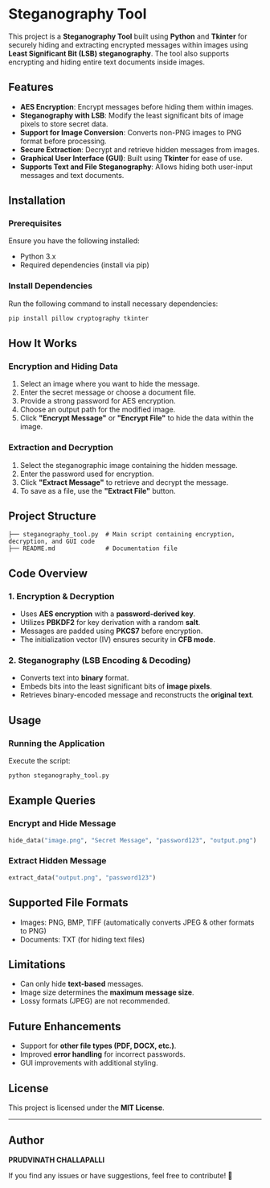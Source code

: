 # Steganography Tool

This project is a **Steganography Tool** built using **Python** and **Tkinter** for securely hiding and extracting encrypted messages within images using **Least Significant Bit (LSB) steganography**. The tool also supports encrypting and hiding entire text documents inside images.

## Features
- **AES Encryption**: Encrypt messages before hiding them within images.
- **Steganography with LSB**: Modify the least significant bits of image pixels to store secret data.
- **Support for Image Conversion**: Converts non-PNG images to PNG format before processing.
- **Secure Extraction**: Decrypt and retrieve hidden messages from images.
- **Graphical User Interface (GUI)**: Built using **Tkinter** for ease of use.
- **Supports Text and File Steganography**: Allows hiding both user-input messages and text documents.

## Installation

### Prerequisites
Ensure you have the following installed:
- Python 3.x
- Required dependencies (install via pip)

### Install Dependencies
Run the following command to install necessary dependencies:
```sh
pip install pillow cryptography tkinter
```

## How It Works

### Encryption and Hiding Data
1. Select an image where you want to hide the message.
2. Enter the secret message or choose a document file.
3. Provide a strong password for AES encryption.
4. Choose an output path for the modified image.
5. Click **"Encrypt Message"** or **"Encrypt File"** to hide the data within the image.

### Extraction and Decryption
1. Select the steganographic image containing the hidden message.
2. Enter the password used for encryption.
3. Click **"Extract Message"** to retrieve and decrypt the message.
4. To save as a file, use the **"Extract File"** button.

## Project Structure
```
├── steganography_tool.py  # Main script containing encryption, decryption, and GUI code
├── README.md              # Documentation file
```

## Code Overview

### 1. **Encryption & Decryption**
- Uses **AES encryption** with a **password-derived key**.
- Utilizes **PBKDF2** for key derivation with a random **salt**.
- Messages are padded using **PKCS7** before encryption.
- The initialization vector (IV) ensures security in **CFB mode**.

### 2. **Steganography (LSB Encoding & Decoding)**
- Converts text into **binary** format.
- Embeds bits into the least significant bits of **image pixels**.
- Retrieves binary-encoded message and reconstructs the **original text**.

## Usage
### Running the Application
Execute the script:
```sh
python steganography_tool.py
```

## Example Queries
### Encrypt and Hide Message
```python
hide_data("image.png", "Secret Message", "password123", "output.png")
```

### Extract Hidden Message
```python
extract_data("output.png", "password123")
```

## Supported File Formats
- Images: PNG, BMP, TIFF (automatically converts JPEG & other formats to PNG)
- Documents: TXT (for hiding text files)

## Limitations
- Can only hide **text-based** messages.
- Image size determines the **maximum message size**.
- Lossy formats (JPEG) are not recommended.

## Future Enhancements
- Support for **other file types (PDF, DOCX, etc.)**.
- Improved **error handling** for incorrect passwords.
- GUI improvements with additional styling.

## License
This project is licensed under the **MIT License**.

---

## Author
**PRUDVINATH CHALLAPALLI**

If you find any issues or have suggestions, feel free to contribute! 🚀


